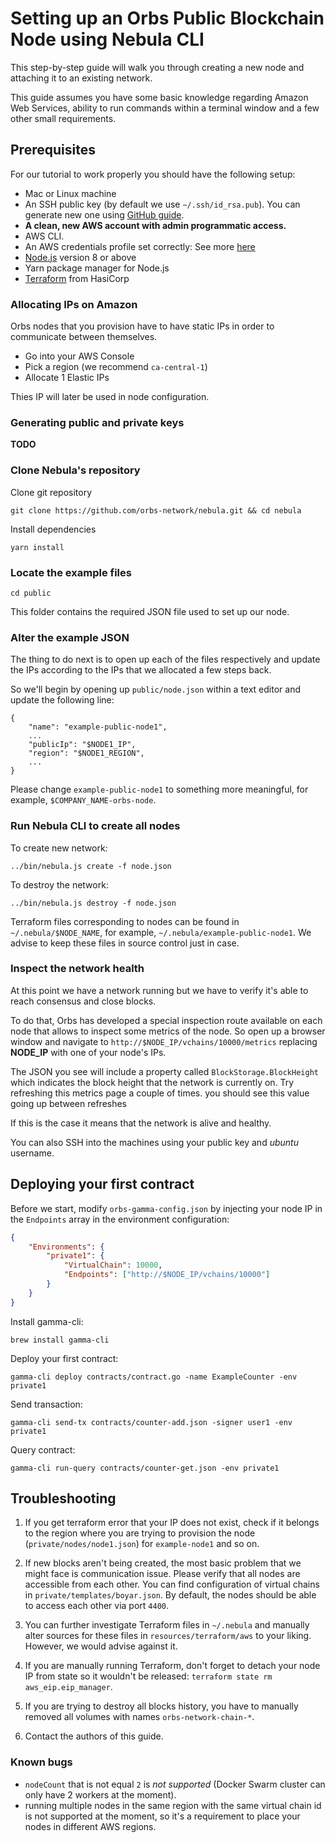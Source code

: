 # Setting up an Orbs Public Blockchain Node using Nebula CLI

This step-by-step guide will walk you through creating a new node and attaching it to an existing network.

This guide assumes you have some basic knowledge regarding Amazon Web Services, ability to run commands within a terminal window and a few other small requirements.

## Prerequisites

For our tutorial to work properly you should have the following setup:

- Mac or Linux machine
- An SSH public key (by default we use `~/.ssh/id_rsa.pub`). You can generate new one using [GitHub guide](https://help.github.com/articles/generating-a-new-ssh-key-and-adding-it-to-the-ssh-agent/).
- **A clean, new AWS account with admin programmatic access.**
- AWS CLI.
- An AWS credentials profile set correctly:
  See more [here](https://docs.aws.amazon.com/cli/latest/userguide/cli-configure-profiles.html)
- [Node.js](https://nodejs.org/en/) version 8 or above
- Yarn package manager for Node.js
- [Terraform](https://www.terraform.io/downloads.html) from HasiCorp

### Allocating IPs on Amazon

Orbs nodes that you provision have to have static IPs in order to communicate between themselves.

- Go into your AWS Console
- Pick a region (we recommend `ca-central-1`)
- Allocate 1 Elastic IPs

Thies IP will later be used in node configuration.

### Generating public and private keys

**TODO**

### Clone Nebula's repository

Clone git repository

    git clone https://github.com/orbs-network/nebula.git && cd nebula

Install dependencies

    yarn install

### Locate the example files

    cd public

This folder contains the required JSON file used to set up our node.

### Alter the example JSON

The thing to do next is to open up each of the files respectively and update the IPs
according to the IPs that we allocated a few steps back.

So we'll begin by opening up `public/node.json` within a text editor and update the following line:

    {
        "name": "example-public-node1",
        ...
        "publicIp": "$NODE1_IP",
        "region": "$NODE1_REGION",
        ...
    }

Please change `example-public-node1` to something more meaningful, for example, `$COMPANY_NAME-orbs-node`.

### Run Nebula CLI to create all nodes

To create new network:

    ../bin/nebula.js create -f node.json

To destroy the network:

    ../bin/nebula.js destroy -f node.json

Terraform files corresponding to nodes can be found in `~/.nebula/$NODE_NAME`, for example, `~/.nebula/example-public-node1`. We advise to keep these files in source control just in case.

### Inspect the network health

At this point we have a network running but we have to verify it's able to reach consensus and close blocks.

To do that, Orbs has developed a special inspection route available on each node that allows to inspect some metrics
of the node. So open up a browser window and navigate to `http://$NODE_IP/vchains/10000/metrics` replacing __NODE_IP__ with 
one of your node's IPs.

The JSON you see will include a property called `BlockStorage.BlockHeight` which indicates the block height that the network is currently on.
Try refreshing this metrics page a couple of times. you should see this value going up between refreshes

If this is the case it means that the network is alive and healthy.

You can also SSH into the machines using your public key and *ubuntu* username.

## Deploying your first contract

Before we start, modify `orbs-gamma-config.json` by injecting your node IP in the `Endpoints` array in the environment configuration:

```json
{
    "Environments": {
        "private1": {
            "VirtualChain": 10000,
            "Endpoints": ["http://$NODE_IP/vchains/10000"]
        }
    }
}
```

Install gamma-cli:

    brew install gamma-cli

Deploy your first contract:

    gamma-cli deploy contracts/contract.go -name ExampleCounter -env private1

Send transaction:

    gamma-cli send-tx contracts/counter-add.json -signer user1 -env private1

Query contract:

    gamma-cli run-query contracts/counter-get.json -env private1

## Troubleshooting

1. If you get terraform error that your IP does not exist, check if it belongs to the region where you are trying to provision the node (`private/nodes/node1.json`) for `example-node1` and so on.

2. If new blocks aren't being created, the most basic problem that we might face is communication issue. Please verify that all nodes are accessible from each other. You can find configuration of virtual chains in `private/templates/boyar.json`. By default, the nodes should be able to access each other via port `4400`.

3. You can further investigate Terraform files in `~/.nebula` and manually alter sources for these files in `resources/terraform/aws` to your liking. However, we would advise against it.

4. If you are manually running Terraform, don't forget to detach your node IP from state so it wouldn't be released: `terraform state rm aws_eip.eip_manager`.

5. If you are trying to destroy all blocks history, you have to manually removed all volumes with names `orbs-network-chain-*`.

6. Contact the authors of this guide.

### Known bugs

- `nodeCount` that is not equal `2` is *not supported* (Docker Swarm cluster can only have 2 workers at the moment).
- running multiple nodes in the same region with the same virtual chain id is not supported at the moment, so it's a requirement to place your nodes in different AWS regions.
